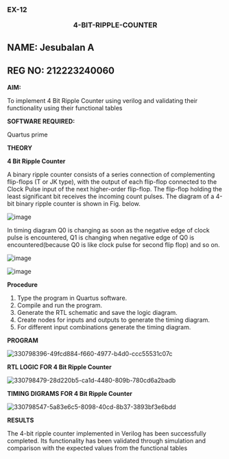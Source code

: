 ### EX-12 <p align="center"><b>4-BIT-RIPPLE-COUNTER</b>

## NAME: Jesubalan A
## REG NO: 212223240060

**AIM:**

To implement  4 Bit Ripple Counter using verilog and validating their functionality using their functional tables

**SOFTWARE REQUIRED:**

Quartus prime

**THEORY**

**4 Bit Ripple Counter**

A binary ripple counter consists of a series connection of complementing flip-flops (T or JK type), with the output of each flip-flop connected to the Clock Pulse input of the next higher-order flip-flop. The flip-flop holding the least significant bit receives the incoming count pulses. The diagram of a 4-bit binary ripple counter is shown in Fig. below.

![image](https://github.com/naavaneetha/4-BIT-RIPPLE-COUNTER/assets/154305477/cb4b74d4-31ab-4359-95d0-d22e67daba13)

In timing diagram Q0 is changing as soon as the negative edge of clock pulse is encountered, Q1 is changing when negative edge of Q0 is encountered(because Q0 is like clock pulse for second flip flop) and so on.

![image](https://github.com/naavaneetha/4-BIT-RIPPLE-COUNTER/assets/154305477/a573a7d6-014e-4e54-93e6-e2ac9530960b)

![image](https://github.com/naavaneetha/4-BIT-RIPPLE-COUNTER/assets/154305477/85e1958a-2fc1-49bb-9a9f-d58ccbf3663c)

**Procedure**

1.	Type the program in Quartus software.
2.	Compile and run the program.
3.	Generate the RTL schematic and save the logic diagram.
4.	Create nodes for inputs and outputs to generate the timing diagram.
5.	For different input combinations generate the timing diagram.


**PROGRAM**

![330798396-49fcd884-f660-4977-b4d0-ccc55531c07c](https://github.com/Aditaayan/4-BIT-RIPPLE-COUNTER/assets/147473394/0f531252-4f28-464b-bb73-023b5d5ca011)


**RTL LOGIC FOR 4 Bit Ripple Counter**

![330798479-28d220b5-ca1d-4480-809b-780cd6a2badb](https://github.com/Aditaayan/4-BIT-RIPPLE-COUNTER/assets/147473394/fe44861a-e451-4a5a-a7a5-8796cdcfaaf3)


**TIMING DIGRAMS FOR 4 Bit Ripple Counter**

![330798547-5a83e6c5-8098-40cd-8b37-3893bf3e6bdd](https://github.com/Aditaayan/4-BIT-RIPPLE-COUNTER/assets/147473394/ebb9cf55-4083-4ae0-aaec-48ff8ec565d9)


**RESULTS**

The 4-bit ripple counter implemented in Verilog has been successfully completed. Its functionality has been validated through simulation and comparison with the expected values from the functional tables

